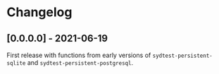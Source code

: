 # Changelog

## [0.0.0.0] - 2021-06-19

First release with functions from early versions of `sydtest-persistent-sqlite` and `sydtest-persistent-postgresql`.
